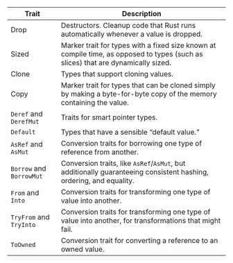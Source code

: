 | Trait                    | Description                                                                                                                      |
| ------------------------ | -------------------------------------------------------------------------------------------------------------------------------- |
| Drop                     | Destructors. Cleanup code that Rust runs automatically whenever a value is dropped.                                              |
| Sized                    | Marker trait for types with a fixed size known at compile time, as opposed to types (such as slices) that are dynamically sized. |
| Clone                    | Types that support cloning values.                                                                                               |
| Copy                     | Marker trait for types that can be cloned simply by making a byte-for-byte copy of the memory containing the value.              |
| `Deref` and `DerefMut`   | Traits for smart pointer types.                                                                                                  |
| `Default`                | Types that have a sensible “default value.”                                                                                      |
| `AsRef` and `AsMut`      | Conversion traits for borrowing one type of reference from another.                                                              |
| `Borrow` and `BorrowMut` | Conversion traits, like `AsRef`/`AsMut`, but additionally guaranteeing consistent hashing, ordering, and equality.               |
| `From` and `Into`        | Conversion traits for transforming one type of value into another.                                                               |
| `TryFrom` and `TryInto`  | Conversion traits for transforming one type of value into another, for transformations that might fail.                          |
|   `ToOwned`                        |        Conversion trait for converting a reference to an owned value.                                                                                                                          |
